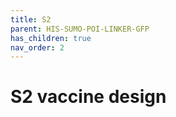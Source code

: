```yaml
---
title: S2
parent: HIS-SUMO-POI-LINKER-GFP
has_children: true
nav_order: 2
---
```


# S2 vaccine design

